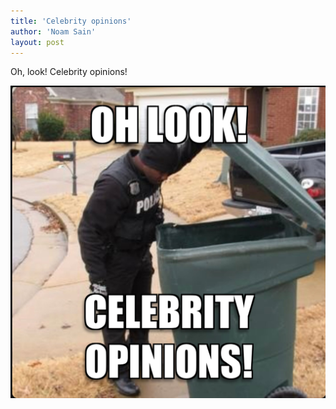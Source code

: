 ```yaml
---
title: 'Celebrity opinions'
author: 'Noam Sain'
layout: post
---
```


Oh, look! Celebrity opinions!

![Celebrity opinions](/assets/2023/2023-07-03-celebrity-opinions.jpg "Celebrity opinions")
